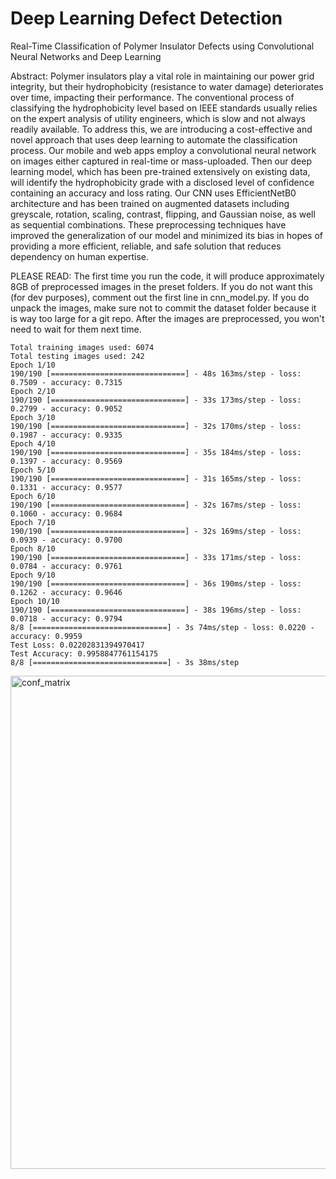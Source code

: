 # Deep Learning Defect Detection
Real-Time Classification of Polymer Insulator Defects using Convolutional Neural Networks and Deep Learning

Abstract:
Polymer insulators play a vital role in maintaining our power grid integrity, but their hydrophobicity (resistance to water damage) deteriorates over time, impacting their performance. The conventional process of classifying the hydrophobicity level based on IEEE standards usually relies on the expert analysis of utility engineers, which is slow and not always readily available. To address this, we are introducing a cost-effective and novel approach that uses deep learning to automate the classification process. Our mobile and web apps employ a convolutional neural network on images either captured in real-time or mass-uploaded. Then our deep learning model, which has been pre-trained extensively on existing data, will identify the hydrophobicity grade with a disclosed level of confidence containing an accuracy and loss rating. Our CNN uses EfficientNetB0 architecture and has been trained on augmented datasets including greyscale, rotation, scaling, contrast, flipping, and Gaussian noise, as well as sequential combinations. These preprocessing techniques have improved the generalization of our model and minimized its bias in hopes of providing a more efficient, reliable, and safe solution that reduces dependency on human expertise.

PLEASE READ:
    The first time you run the code, it will produce approximately 8GB of preprocessed images in the preset folders.
    If you do not want this (for dev purposes), comment out the first line in cnn_model.py.
    If you do unpack the images, make sure not to commit the dataset folder because it is way too large for a git repo.
    After the images are preprocessed, you won't need to wait for them next time.

    Total training images used: 6074
    Total testing images used: 242
    Epoch 1/10
    190/190 [==============================] - 48s 163ms/step - loss: 0.7509 - accuracy: 0.7315
    Epoch 2/10
    190/190 [==============================] - 33s 173ms/step - loss: 0.2799 - accuracy: 0.9052
    Epoch 3/10
    190/190 [==============================] - 32s 170ms/step - loss: 0.1987 - accuracy: 0.9335
    Epoch 4/10
    190/190 [==============================] - 35s 184ms/step - loss: 0.1397 - accuracy: 0.9569
    Epoch 5/10
    190/190 [==============================] - 31s 165ms/step - loss: 0.1331 - accuracy: 0.9577
    Epoch 6/10
    190/190 [==============================] - 32s 167ms/step - loss: 0.1060 - accuracy: 0.9684
    Epoch 7/10
    190/190 [==============================] - 32s 169ms/step - loss: 0.0939 - accuracy: 0.9700
    Epoch 8/10
    190/190 [==============================] - 33s 171ms/step - loss: 0.0784 - accuracy: 0.9761
    Epoch 9/10
    190/190 [==============================] - 36s 190ms/step - loss: 0.1262 - accuracy: 0.9646
    Epoch 10/10
    190/190 [==============================] - 38s 196ms/step - loss: 0.0718 - accuracy: 0.9794
    8/8 [==============================] - 3s 74ms/step - loss: 0.0220 - accuracy: 0.9959
    Test Loss: 0.02202831394970417
    Test Accuracy: 0.9958847761154175
    8/8 [==============================] - 3s 38ms/step

<img width="789" alt="conf_matrix" src="https://github.com/DanielT504/deep-learning-defect-detection/assets/62156098/641edcf6-410e-4857-99da-f447fc7d5e40">
